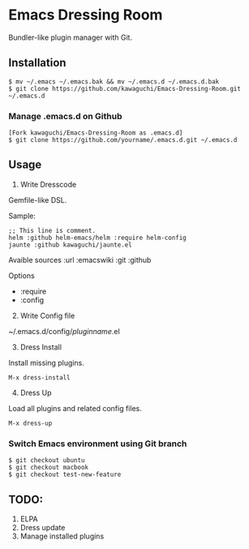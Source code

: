 Emacs Dressing Room
===================

Bundler-like plugin manager with Git.

## Installation

```
$ mv ~/.emacs ~/.emacs.bak && mv ~/.emacs.d ~/.emacs.d.bak
$ git clone https://github.com/kawaguchi/Emacs-Dressing-Room.git ~/.emacs.d
```

### Manage .emacs.d on Github

```
[Fork kawaguchi/Emacs-Dressing-Room as .emacs.d]
$ git clone https://github.com/yourname/.emacs.d.git ~/.emacs.d
```

## Usage

1. Write Dresscode

Gemfile-like DSL.

Sample:

```Dresscode
;; This line is comment.
helm :github helm-emacs/helm :require helm-config
jaunte :github kawaguchi/jaunte.el
```

Avaible sources
:url :emacswiki :git :github

Options
- :require
- :config

2. Write Config file

~/.emacs.d/config/_pluginname_.el

3. Dress Install

Install missing plugins.

```
M-x dress-install
```

4. Dress Up

Load all plugins and related config files.

```
M-x dress-up
```

### Switch Emacs environment using Git branch

```
$ git checkout ubuntu
$ git checkout macbook
$ git checkout test-new-feature
```

## TODO:

1. ELPA
2. Dress update
3. Manage installed plugins
